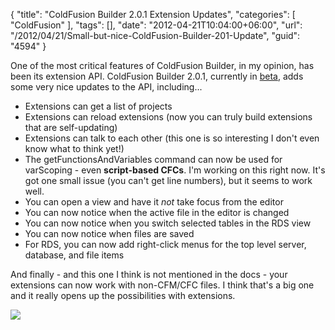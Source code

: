 {
	"title": "ColdFusion Builder 2.0.1 Extension Updates",
	"categories": [
		"ColdFusion"
	],
	"tags": [],
	"date": "2012-04-21T10:04:00+06:00",
	"url": "/2012/04/21/Small-but-nice-ColdFusion-Builder-201-Update",
	"guid": "4594"
}

One of the most critical features of ColdFusion Builder, in my opinion, has been its extension API. ColdFusion Builder 2.0.1, currently in <a href="http://labs.adobe.com/technologies/coldfusion10/#coldfusion_builder">beta</a>, adds some very nice updates to the API, including...

<ul>
<li>Extensions can get a list of projects
<li>Extensions can reload extensions (now you can truly build extensions that are self-updating)
<li>Extensions can talk to each other (this one is so interesting I don't even know what to think yet!)
<li>The getFunctionsAndVariables command can now be used for varScoping - even <b>script-based CFCs</b>. I'm working on this right now. It's got one small issue (you can't get line numbers), but it seems to work well.
<li>You can open a view and have it <i>not</i> take focus from the editor
<li>You can now notice when the active file in the editor is changed
<li>You can now notice when you switch selected tables in the RDS view
<li>You can now notice when files are saved
<li>For RDS, you can now add right-click menus for the top level server, database, and file items
</ul>

And finally - and this one I think is not mentioned in the docs - your extensions can now work with non-CFM/CFC files. I think that's a big one and it really opens up the possibilities with extensions.

<img src="http://www.raymondcamden.com/images/ScreenClip71.png" />